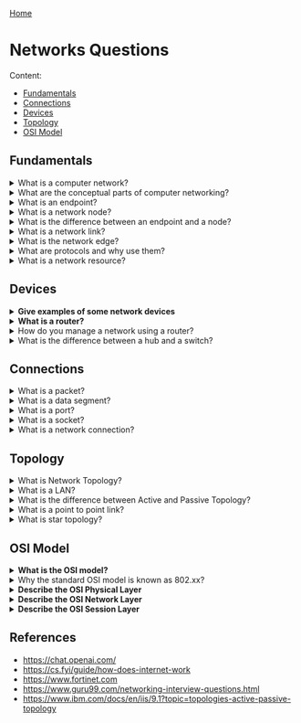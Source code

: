 [Home](../README.md)

# Networks Questions

Content:
- [Fundamentals](#fundamentals)
- [Connections](#connections)
- [Devices](#devices)
- [Topology](#topology)
- [OSI Model](#osi)

## Fundamentals



<!-- $Q:C -->
<details id="network">
<summary>What is a computer network?</summary>

A computer network is a set of computers (and other electronical devices) connected together so they can share and exchange information.

Computer networks can be physical or logical. A physical computer network is a real network comprised of the cable and devices that send data back and forth. Logical networks are software representations of a physical network. They are built on top of a physical network.

Networking requires **electronic connections**; connections can be wired (ethernet cables) or wireless (Wi-Fi, Bluetooth).

Conceptually, a network is made of **nodes** connected together by **links**. Its borders are called **network edges**.

**Protocols** define how devices communicate and share data.
</details>



<!-- $Q:C -->
<details>
<summary>What are the conceptual parts of computer networking?</summary>

1. **Nodes:** Devices or network elements within the network infrastructure, such as routers, switches, hubs, bridges, or endpoints, that facilitate the transmission and routing of data.
1. **Links:** Physical or logical connections that enable the transfer of data between nodes, which can be wired (e.g., Ethernet cables) or wireless (e.g., Wi-Fi).
1. **Protocols:** Rules and procedures that govern the communication and interaction between devices within the network, ensuring compatibility and standardization. Examples include TCP/IP, HTTP, and Ethernet.
1. **Topology:** The arrangement or structure of the network, defining how nodes and links are interconnected. Common topologies include bus, star, ring, and mesh.
1. **Network Services:** Services and applications that utilize the network infrastructure to enable functions such as file sharing, email, web browsing, and video conferencing.
1. **Network Layers:** Hierarchical levels or abstraction of network functionality, often represented using a layered model like the OSI (Open Systems Interconnection) or TCP/IP model, with each layer responsible for specific tasks and protocols.
1. **Network Addressing:** The assignment of unique addresses to devices within the network, such as IP addresses, which allow for identification and communication between devices.
1. **Security:** Measures and protocols implemented to protect the network and its data from unauthorized access, threats, and vulnerabilities, including firewalls, encryption, authentication, and access control.

These conceptual parts work together to establish and maintain computer networks, enabling communication, data transfer, and the delivery of network services.

The nodes and links form the network infrastructure, while protocols and addressing govern communication.

The network topology defines the physical or logical arrangement, and network services utilize the network to provide functionality. Network layers provide structure and organization, and security ensures the integrity and confidentiality of network communications.
</details>



<!-- $Q:D -->
<details>
<summary>What is an endpoint?</summary>

The origin or destination of data within the network. A node may be an endpoint, but not necessarily.
</details>



<!-- $Q:D -->
<details id="node">
<summary>What is a network node?</summary>

A node is any device connected to a computer network. An endpoint is a node.
</details>



<!-- $Q:B -->
<details>
<summary>What is the difference between an endpoint and a node?</summary>

All endpoints are nodes, but not all nodes are endpoints.

Endpoint:
- It represents the origin or destination of data within the network.
- Endpoints are typically associated with the network edge (access to the Internet)
- they can include devices such as computers, smartphones, servers, or any device that connects to the network
- typically doesn't include network devices such as routers, switches, hubs, bridges...

Node:
- any device or network element within a computer network, including endpoints
- refers to any point of connection within the network infrastructure
- can include routers, switches, hubs, bridges, and other network devices that facilitate the transmission and routing of data, but aren't generally considered endpoints
- nodes are responsible for forwarding and directing data packets to their intended destinations (the endpoints)
</details>



<!-- $Q:D -->
<details id="link">
<summary>What is a network link?</summary>

A network link is a connection between two or more nodes (such as a ethernet cable or Wi-Fi).

Link can be wired or wireless, physical or logical.

[Source](https://www.alibabacloud.com/topic-center/network/ghcxip4b48-what-is-link-in-networking)
</details>



<!-- $Q:B -->
<details id="edge">
<summary>What is the network edge?</summary>

The network edge is the area where a device or local network interfaces with the internet. The edge is close to the devices it is communicating with and is the entry point to the network. The network edge is a crucial security boundary that network administrators must provide solutions for.

is where your network meets the outside world. It includes devices like modems and routers. It's like the "border" of your network, where the internal devices meet the external network infrastructure.

The network edge is important because it's where we have to protect our devices from potential threats that might come from the outside.
</details>



<!-- $Q:B -->
<details id="protocol">
<summary>What are protocols and why use them?</summary>

A set of rules and standards that define how information is exchanged between devices and systems.

**Advantage of protocols:** they allow communication between devices and systems from different manufacturers/vendors. For example, a web browser developed by one company can communicate with a web server developed by another company, as long as they both adhere to the HTTP protocol.

<blockquote>

  <!-- $Q:D -->
  <details>
  <summary>What are the important elements of the protocol?</summary>
  
  Here, are three most important elements of the protocol:
  - Syntax: It is the format of the data. It is an order the data is displayed.
  - Semantics: It describes the meaning of the bits in each section.
  - Timing: What time the data is to be sent and how fast it is to be sent.
  </details>
</blockquote>
</details>



<!-- $Q:D -->
<details id="resource">
<summary>What is a network resource?</summary>

Anything (file, application) that can be found and used on a network.
</details>



## Devices

<!-- $Q:D -->
<details id="devices-examples">
<summary><b>Give examples of some network devices</b></summary>

A computer network use specialized devices and computers such as:
- router
- switch
- firewall
- hub
- bridge
<!-- - adapter -->
<!-- - concentrator -->
<!-- - repeater -->
</details>



<!-- $Q:C -->
<details id="router">
<summary><b>What is a router?</b></summary>

A network device that routes **data packets** to the appropriate parts of a computer network. Routers operate at the OSI Network Layer.

They connect network segments (aka subnets) together. They store information (such as paths, hops, and bottlenecks) in routing tables to determine the best path for data transfer.
</details>



<!-- $Q:D -->
<details>
<summary>How do you manage a network using a router?</summary>

Routers have a built-in console for configuring the network, e.g.:
- data logging
- available/restricted resources
- access times (day/night, etc)
- available/restricted websites
</details>



<!-- $Q:D -->
<details>
<summary>What is the difference between a hub and a switch?</summary>

Here is the major difference between Hub and switch:
1. OSI layer:
  - A hub operates on the physical layer
  - A switch operates on the data link layer
1. Passive/active:
  - a Hub is a passive device
  - a switch is an active device
1. MAC addresses:
  - A network hub can’t store MAC addresses
1. Transmission mode:
  - hub: Half-duplex
  - switch: Full duplex
1. software:
  - hub: Does not use software / dumb device
  - switch: Has software for administration / smart device
</details>



## Connections

<!-- $Q:C -->
<details id="packet">
<summary>What is a packet?</summary>

A block of data sent over a computer network.
</details>



<!-- $Q:C -->
<details id="segment">
<summary>What is a data segment?</summary>

Data is typically transmitted in segments, with each segment containing a sequence number and other metadata to ensure reliable delivery.
<!-- $TODO segment size: -->
<!-- $TODO window size: -->
</details>



<!-- $Q:C -->
<details id="port">
<summary>What is a port?</summary>

Ports are used to identify the application or service running on a device. Each application or service is assigned a unique port number, allowing data to be sent to the correct destination.

Some important ports:
- Port 80: HTTP
- Port 443: HTTPS
</details>



<!-- $Q:C -->
<details id="socket">
<summary>What is a socket?</summary>

A socket is a combination of an IP address and a port number, representing a specific endpoint for communication. Sockets are used to establish connections between devices and transfer data between applications.
</details>



<!-- $Q:B -->
<details id="connection">
<summary>What is a network connection?</summary>

Connections: A connection is established between two sockets when two devices want to communicate with each other. During the connection establishment process, the  devices negotiate various parameters such as the maximum segment size and window size, which determine how data will be transmitted over the connection. Once a connection is established, data can be transferred between the applications running on each device.

Computers can be directly connected to each other, but most of the time computers will connect to a **router**.
</details>



## Topology

<!-- $Q:D -->
<details>
<summary>What is Network Topology?</summary>

Network Topology refers to the layout of a computer network (physical or logical).

The physical layout shows how devices and cables are laid out and connected.
</details>



<!-- $Q:D -->
<details>
<summary>What is a LAN?</summary>

Local Area Network: a computer network located within a small physical location (usually, a single building or building floor).
</details>



<!-- $Q:D -->
<details>
<summary>What is the difference between Active and Passive Topology?</summary>
When the computers on the network simply listen and receive the signal, they are referred to as passive because they don't amplify the signal in any way.
</details>



<!-- $Q:D -->
<details>
<summary>What is a point to point link?</summary>
A direct connection between two computers on a network. A point to point connection does not need any other network devices other than connecting a cable to the NIC cards of both computers.
</details>



<!-- $Q:D -->
<details>
<summary>What is star topology?</summary>

Star topology consists of a central hub that connects to nodes. This is one of the easiest to set up and maintain.

<blockquote>
  <!-- $Q:D -->
  <details>
  <summary>Pros/cons of star topology?</summary>

  Pros:
  - Easy to troubleshoot, set up, and modify
  - Failure on one node won't affect other nodes
  - Fast performance with few nodes and very low network traffic
  - adding, deleting, moving devices is easy

  Cons:
  - If the Hub or concentrator fails, the entire network becomes unusable
  - Expensive to install
  - Heavy network traffic can sometimes slow the bus considerably.
  - Performance depends on the Hub’s capacity
  <!-- - A damaged cable or lack of proper termination may bring the network down -->
  </details>
</blockquote>
</details>



## OSI Model

<!-- $Q:D -->
<details id="osi">
<summary><b>What is the OSI model?</b></summary>

Open Systems Interconnect: serves as a reference model for data communication. It is made up of 7 layers:
1. Physical
1. Data Link
1. Network
1. Transport
1. Session
1. Presentation
1. Application

Each OSI layer defines a particular aspect of how network devices connect and communicate with one another. Each layer depends on those below (all depend on the 1st, physical one).
</details>



<!-- $Q:D -->
<details>
<summary>Why the standard OSI model is known as 802.xx?</summary>

The OSI model was started in February 1980. In 802.XX, "80" stands for the year 1980, and "2" represents the month of February.
</details>



<!-- $Q:D -->
<details id="">
<summary><b>Describe the OSI Physical Layer</b></summary>
The Physical Layer does the conversion from data bits to the electrical signal, and vice versa. This is where network devices and cable types are considered and setup.
</details>



<!-- $Q:D -->
<details id="osi-network">
<summary><b>Describe the OSI Network Layer</b></summary>

The Network Layer handles data routing, packet switching, and control of network congestion. Routers operate under this layer.
</details>



<!-- $Q:D -->
<details id="">
<summary><b>Describe the OSI Session Layer</b></summary>

The Session Layer provides the protocols and means for two devices on the network to communicate with each other by holding a session. This includes setting up the session, managing information exchange during the session, and tear-down process upon termination of the session.
</details>



## References
- https://chat.openai.com/
- https://cs.fyi/guide/how-does-internet-work
- https://www.fortinet.com
- https://www.guru99.com/networking-interview-questions.html
- https://www.ibm.com/docs/en/iis/9.1?topic=topologies-active-passive-topology
